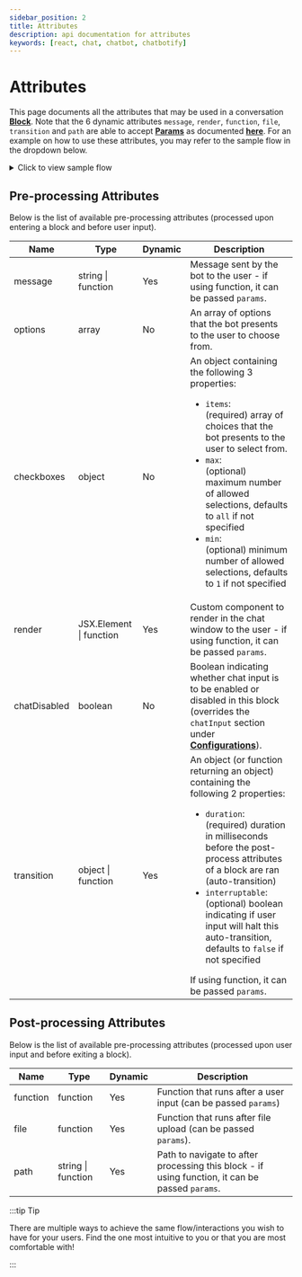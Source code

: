 ```yaml
---
sidebar_position: 2
title: Attributes
description: api documentation for attributes
keywords: [react, chat, chatbot, chatbotify]
---
```


# Attributes

This page documents all the attributes that may be used in a conversation [**Block**](/docs/introduction/Conversations#block). Note that the 6 dynamic attributes `message`, `render`, `function`, `file`, `transition` and `path` are able to accept [**Params**](/docs/introduction/Conversations#params) as documented [**here**](/docs/api/params). For an example on how to use these attributes, you may refer to the sample flow in the dropdown below.

<details>
<summary>Click to view sample flow</summary>

```jsx
const flow = {
  start: {
    message: "Hello there! What is your name?",
    path: "ask_age",
  },
  ask_age: {
    message: (params) => `Good to see you ${params.userInput}, how old are you?`
  }
}
```
</details>

## Pre-processing Attributes

Below is the list of available pre-processing attributes (processed upon entering a block and before user input).

| Name      | Type                                               | Dynamic | Description                                                                                                                                                                                  |
|----------------|----------------------------------------------------|---------|----------------------------------------------------------------------------------------------------------------------------------------------------------------------------------------------|
| message        | string \| function | Yes     | Message sent by the bot to the user - if using function, it can be passed `params`.             |
| options        | array                                    | No      | An array of options that the bot presents to the user to choose from.                                                                      |
| checkboxes     | object | No      | An object containing the following 3 properties: <ul><li>`items`:</li> (required) array of choices that the bot presents to the user to select from.<li>`max`:</li> (optional) maximum number of allowed selections, defaults to `all` if not specified<li>`min`:</li> (optional) minimum number of allowed selections, defaults to `1` if not specified</ul>
| render         | JSX.Element \| function | Yes     | Custom component to render in the chat window to the user - if using function, it can be passed `params`.           |
| chatDisabled   | boolean                                            | No      | Boolean indicating whether chat input is to be enabled or disabled in this block (overrides the `chatInput` section under [**Configurations**](/docs/api/bot_options#chatinput)).                                                                                  |
| transition     | object \| function                                         | Yes      | An object (or function returning an object) containing the following 2 properties: <ul><li>`duration`:</li> (required) duration in milliseconds before the post-process attributes of a block are ran (auto-transition)<li>`interruptable`:</li> (optional) boolean indicating if user input will halt this auto-transition, defaults to `false` if not specified</ul> If using function, it can be passed `params`.                                                                                   |

## Post-processing Attributes

Below is the list of available pre-processing attributes (processed upon user input and before exiting a block).

| Name      | Type                                        | Dynamic | Description                                                                                                                                                                                  |
|----------------|---------------------------------------------|---------|----------------------------------------------------------------------------------------------------------------------------------------------------------------------------------------------|
| function       | function                | Yes     | Function that runs after a user input (can be passed `params`)                             |
| file           | function | Yes     | Function that runs after file upload (can be passed `params`). |
| path           | string \| function | Yes     | Path to navigate to after processing this block - if using function, it can be passed `params`. |

:::tip Tip

There are multiple ways to achieve the same flow/interactions you wish to have for your users. Find the one most intuitive to you or that you are most comfortable with!

:::